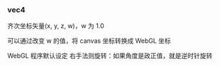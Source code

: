 ### vec4

齐次坐标矢量(x, y, z, w)，w 为 1.0

可以通过改变 w 的值，将 canvas 坐标转换成 WebGL 坐标

WebGL 程序默认设定 右手法则旋转：如果角度是政正值，就是逆时针旋转